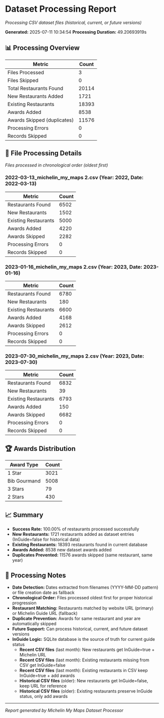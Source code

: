 # Dataset Processing Report

*Processing CSV dataset files (historical, current, or future versions)*

**Generated:** 2025-07-11 10:34:54
**Processing Duration:** 49.20693919s

## 📊 Processing Overview

| Metric | Count |
|--------|-------|
| Files Processed | 3 |
| Files Skipped | 0 |
| Total Restaurants Found | 20114 |
| New Restaurants Added | 1721 |
| Existing Restaurants | 18393 |
| Awards Added | 8538 |
| Awards Skipped (duplicates) | 11576 |
| Processing Errors | 0 |
| Records Skipped | 0 |

## 📁 File Processing Details

*Files processed in chronological order (oldest first)*

### 2022-03-13_michelin_my_maps 2.csv (Year: 2022, Date: 2022-03-13)

| Metric | Count |
|--------|-------|
| Restaurants Found | 6502 |
| New Restaurants | 1502 |
| Existing Restaurants | 5000 |
| Awards Added | 4220 |
| Awards Skipped | 2282 |
| Processing Errors | 0 |
| Records Skipped | 0 |

### 2023-01-16_michelin_my_maps 2.csv (Year: 2023, Date: 2023-01-16)

| Metric | Count |
|--------|-------|
| Restaurants Found | 6780 |
| New Restaurants | 180 |
| Existing Restaurants | 6600 |
| Awards Added | 4168 |
| Awards Skipped | 2612 |
| Processing Errors | 0 |
| Records Skipped | 0 |

### 2023-07-30_michelin_my_maps 2.csv (Year: 2023, Date: 2023-07-30)

| Metric | Count |
|--------|-------|
| Restaurants Found | 6832 |
| New Restaurants | 39 |
| Existing Restaurants | 6793 |
| Awards Added | 150 |
| Awards Skipped | 6682 |
| Processing Errors | 0 |
| Records Skipped | 0 |

## 🏆 Awards Distribution

| Award Type | Count |
|------------|-------|
| 1 Star | 3021 |
| Bib Gourmand | 5008 |
| 3 Stars | 79 |
| 2 Stars | 430 |

## 📈 Summary

- **Success Rate:** 100.00% of restaurants processed successfully
- **New Restaurants:** 1721 restaurants added as dataset entries (InGuide=false for historical data)
- **Existing Restaurants:** 18393 restaurants found in current database
- **Awards Added:** 8538 new dataset awards added
- **Duplicates Prevented:** 11576 awards skipped (same restaurant, same year)

## 📝 Processing Notes

- **Date Detection:** Dates extracted from filenames (YYYY-MM-DD pattern) or file creation date as fallback
- **Chronological Order:** Files processed oldest first for proper historical progression
- **Restaurant Matching:** Restaurants matched by website URL (primary) or Michelin Guide URL (fallback)
- **Duplicate Prevention:** Awards for same restaurant and year are automatically skipped
- **Future Support:** Can process historical, current, and future dataset versions
- **InGuide Logic:** SQLite database is the source of truth for current guide status
  - **Recent CSV files** (last month): New restaurants get InGuide=true + Michelin URL
  - **Recent CSV files** (last month): Existing restaurants missing from CSV get InGuide=false
  - **Recent CSV files** (last month): Existing restaurants in CSV keep InGuide=true + add awards
  - **Historical CSV files** (older): New restaurants get InGuide=false, keep URL for reference
  - **Historical CSV files** (older): Existing restaurants preserve InGuide status, only add awards

---
*Report generated by Michelin My Maps Dataset Processor*
